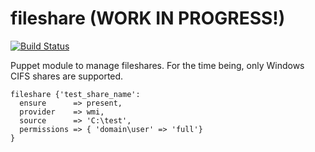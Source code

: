 fileshare (WORK IN PROGRESS!)
===================
[![Build Status](https://travis-ci.org/jolshevski/jordan-fileshare.svg?branch=master)](https://travis-ci.org/jolshevski/jordan-fileshare)

Puppet module to manage fileshares.  For the time being, only Windows CIFS shares are supported.

```
fileshare {'test_share_name':
  ensure      => present,
  provider    => wmi,
  source      => 'C:\test',
  permissions => { 'domain\user' => 'full'}
}
```